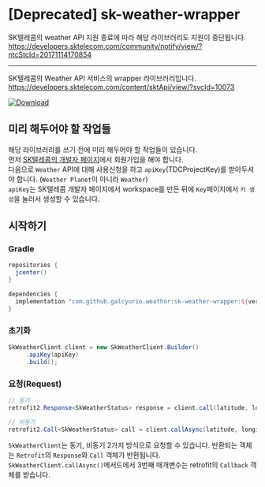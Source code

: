 # [Deprecated] sk-weather-wrapper
SK텔레콤의 weather API 지원 종료에 따라 해당 라이브러리도 지원이 중단됩니다.
https://developers.sktelecom.com/community/notify/view/?ntcStcId=20171114170854 

*** 

SK텔레콤의 Weather API 서비스의 wrapper 라이브러리입니다.  
https://developers.sktelecom.com/content/sktApi/view/?svcId=10073

[![Download](https://api.bintray.com/packages/galcyurio/maven/sk-weather-wrapper/images/download.svg)](https://bintray.com/galcyurio/maven/sk-weather-wrapper/_latestVersion)

## 미리 해두어야 할 작업들
해당 라이브러리를 쓰기 전에 미리 해두어야 할 작업들이 있습니다.  
먼저 [SK텔레콤의 개발자 페이지](https://developers.sktelecom.com/)에서 회원가입을 해야 합니다.  
다음으로 `Weather` API에 대해 사용신청을 하고 `apiKey`(TDCProjectKey)를 받아두셔야 합니다. (`Weather Planet`이 아니라 `Weather`)  
`apiKey`는 SK텔레콤 개발자 페이지에서 workspace를 만든 뒤에 `Key`페이지에서 `키 생성`을 눌러서 생성할 수 있습니다.  

## 시작하기
### Gradle
````groovy
repositories {
  jcenter()
}

dependencies {
  implementation "com.github.galcyurio.weathor:sk-weather-wrapper:${version}"
}
````

### 초기화
````java
SkWeatherClient client = new SkWeatherClient.Builder()
     .apiKey(apiKey)
     .build();
````

### 요청(Request)
````java
// 동기
retrofit2.Response<SkWeatherStatus> response = client.call(latitude, longitude);

// 비동기
retrofit2.Call<SkWeatherStatus> call = client.callAsync(latitude, longitude, callback);
````
`SkWeatherClient`는 동기, 비동기 2가지 방식으로 요청할 수 있습니다. 반환되는 객체는 `Retrofit`의 `Response`와 `Call` 객체가 반환됩니다.
`SkWeatherClient.callAsync()`메서드에서 3번째 매개변수는 retrofit의 `Callback` 객체를 받습니다.


